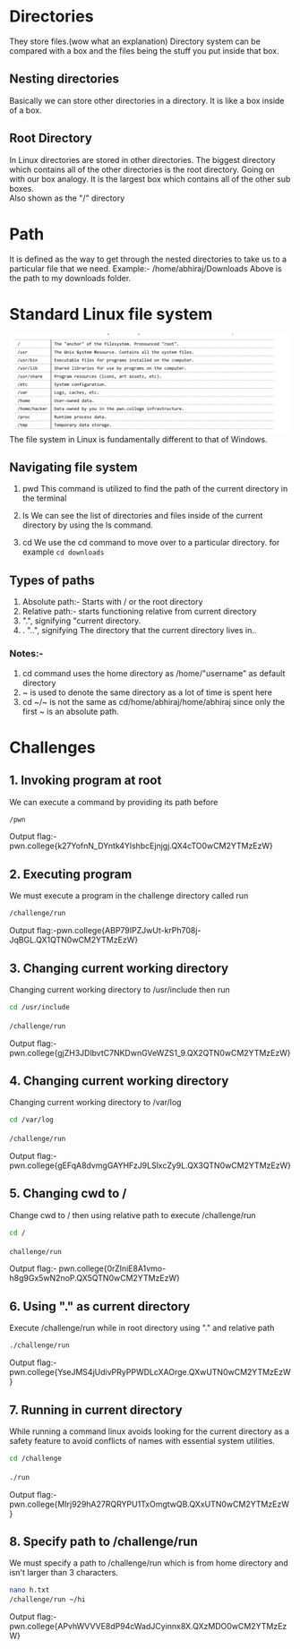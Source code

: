 # Directories

They store files.(wow what an explanation)
Directory system can be compared with a box and the files being the stuff you put inside that box. 

## Nesting directories

Basically we can store other directories in a directory. 
It is like a box inside of a box. 


## Root Directory 

In Linux directories are stored in other directories. The biggest directory which contains all of the other directories is the root directory. 
Going on with our box analogy. It is the largest box which contains all of the other sub boxes.  
Also shown as the "/" directory 

# Path

It is defined as the way to get through the nested directories to take us to a particular file that we need. 
Example:- /home/abhiraj/Downloads
Above is the path to my downloads folder. 


# Standard Linux file system


![Linux File System](Screenshots/Linux_file_system.png)
The file system in Linux is fundamentally different to that of Windows. 


## Navigating file system

1. pwd 
    This command is utilized to find the path of the current directory in the terminal 

2. ls 
    We can see the list of directories and files inside of the current directory by using the ls command.

3. cd 
    We use the cd command to move over to a particular directory. 
	for example ```cd downloads```

## Types of paths 

1. Absolute path:- Starts with / or the root directory 
2. Relative path:- starts functioning relative from current directory 
3. ".", signifying "current directory.
4. . "..", signifying The directory that the current directory lives in..

### Notes:-

1. cd command uses the home directory as /home/"username" as default directory 
2. ~ is used to denote the same directory as a lot of time is spent here
3. cd ~/~ is not the same as cd/home/abhiraj/home/abhiraj since only the first ~ is an absolute path. 

# Challenges

## 1. Invoking program at root

We can execute a command by providing its path before
```bash
/pwn
```
Output flag:-pwn.college{k27YofnN_DYntk4YlshbcEjnjgj.QX4cTO0wCM2YTMzEzW}


## 2. Executing program

We must execute a program in the challenge directory called run

```bash
/challenge/run
```

Output flag:-pwn.college{ABP79IPZJwUt-krPh708j-JqBGL.QX1QTN0wCM2YTMzEzW}


## 3. Changing current working directory 

Changing current working directory to /usr/include then run

```bash
cd /usr/include

/challenge/run
```

Output flag:-pwn.college{gjZH3JDlbvtC7NKDwnGVeWZS1_9.QX2QTN0wCM2YTMzEzW}

## 4. Changing current working directory

Changing current working directory to /var/log

```bash
cd /var/log

/challenge/run
```
Output flag:-
pwn.college{gEFqA8dvmgGAYHFzJ9LSlxcZy9L.QX3QTN0wCM2YTMzEzW}


## 5. Changing cwd to /

Change cwd to / then using relative path to execute /challenge/run

```bash
cd /

challenge/run
```

Output flag:- 
pwn.college{0rZIniE8A1vmo-h8g9Gx5wN2noP.QX5QTN0wCM2YTMzEzW}


## 6. Using "." as current directory 

Execute /challenge/run while in root directory using "." and relative path

```bash
./challenge/run
```
Output flag:- pwn.college{YseJMS4jUdivPRyPPWDLcXAOrge.QXwUTN0wCM2YTMzEzW}

## 7. Running in current directory

While running a command linux avoids looking for the current directory as a safety feature to avoid conflicts of names with essential system utilities. 

```bash
cd /challenge

./run
```

Output flag:- pwn.college{MIrj929hA27RQRYPU1TxOmgtwQB.QXxUTN0wCM2YTMzEzW}

## 8. Specify path to /challenge/run

We must specify a path to /challenge/run which is from home directory and isn't larger than 3 characters. 

```bash
nano h.txt
/challenge/run ~/hi
```

Output flag:-pwn.college{APvhWVVVE8dP94cWadJCyinnx8X.QXzMDO0wCM2YTMzEzW}
